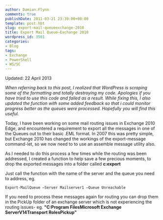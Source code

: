 ```yaml
---
author: Damian.Flynn
comments: true
publishDate: 2011-03-21 23:39:00+00:00
template: post.hbt
slug: export-mail-queueexchange-2010
title: Export Mail Queue–Exchange 2010
wordpress_id: 3501
categories:
- Blog
tags:
- Exchange
- PowerShell
- WS/SC
---
```


Updated: 22 April 2013

_When referring back to this post, I realized that WordPress is scraping some of the formatting and totally destroying my code. Apologies if you have tried to use this code and failed as a result. While fixing this, I also updated the function with some added feedback so that i could monitor progress better as the queues were processed. Hopefully you will find this useful._

Today, I have been working on some mail routing issues in Exchange 2010 Edge, and encountered a requirement to export all the messages in one of the Queues out to their basic .EML format. In 2007 this was pretty simple, but Exchange 2010 has changed the workings of the export-message command-let, so we now need to to use an assemble message utility also.

As I needed to do this process a few times while the routing was been addressed, I created a function to help save a few precious moments, to drop the exported messages into a folder called **c:export**

Just call the function with the name of the server and the queue you need to address, eg.
    
    Export-MailQueue –Server Mailserver1 –Queue Unreachable







If you need to process these messages again for routing you can drop them in the PickUp folder of an exchange server which is not experiencing the routing issues- eg. **"C:Program FilesMicrosoft Exchange ServerV14Transport RolesPickup"**
